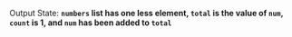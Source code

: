 Output State: **`numbers` list has one less element, `total` is the value of `num`, `count` is 1, and `num` has been added to `total`**